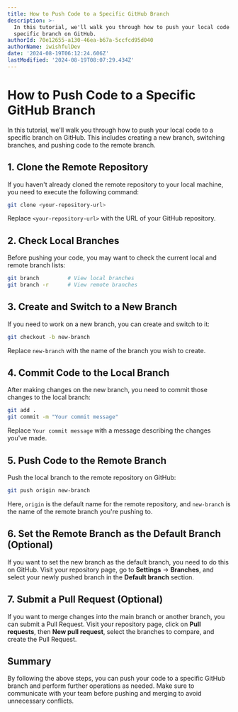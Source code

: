 ```yaml
---
title: How to Push Code to a Specific GitHub Branch
description: >-
  In this tutorial, we'll walk you through how to push your local code to a
  specific branch on GitHub.
authorId: 70e12655-a130-46ea-b67a-5ccfcd95d040
authorName: iwishfulDev
date: '2024-08-19T06:12:24.606Z'
lastModified: '2024-08-19T08:07:29.434Z'
---
```

# How to Push Code to a Specific GitHub Branch

In this tutorial, we'll walk you through how to push your local code to a specific branch on GitHub. This includes creating a new branch, switching branches, and pushing code to the remote branch.

## 1. Clone the Remote Repository

If you haven't already cloned the remote repository to your local machine, you need to execute the following command:

```bash
git clone <your-repository-url>
```

Replace `<your-repository-url>` with the URL of your GitHub repository.

## 2. Check Local Branches

Before pushing your code, you may want to check the current local and remote branch lists:

```bash
git branch         # View local branches
git branch -r      # View remote branches
```

## 3. Create and Switch to a New Branch

If you need to work on a new branch, you can create and switch to it:

```bash
git checkout -b new-branch
```

Replace `new-branch` with the name of the branch you wish to create.

## 4. Commit Code to the Local Branch

After making changes on the new branch, you need to commit those changes to the local branch:

```bash
git add .
git commit -m "Your commit message"
```

Replace `Your commit message` with a message describing the changes you've made.

## 5. Push Code to the Remote Branch

Push the local branch to the remote repository on GitHub:

```bash
git push origin new-branch
```

Here, `origin` is the default name for the remote repository, and `new-branch` is the name of the remote branch you're pushing to.

## 6. Set the Remote Branch as the Default Branch (Optional)

If you want to set the new branch as the default branch, you need to do this on GitHub. Visit your repository page, go to **Settings** -> **Branches**, and select your newly pushed branch in the **Default branch** section.

## 7. Submit a Pull Request (Optional)

If you want to merge changes into the main branch or another branch, you can submit a Pull Request. Visit your repository page, click on **Pull requests**, then **New pull request**, select the branches to compare, and create the Pull Request.

## Summary

By following the above steps, you can push your code to a specific GitHub branch and perform further operations as needed. Make sure to communicate with your team before pushing and merging to avoid unnecessary conflicts.
